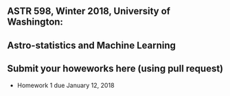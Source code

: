 
## ASTR 598, Winter 2018, University of Washington: 
## Astro-statistics and Machine Learning

## Submit your howeworks here (using pull request) 

 * Homework 1 due January 12, 2018
 

